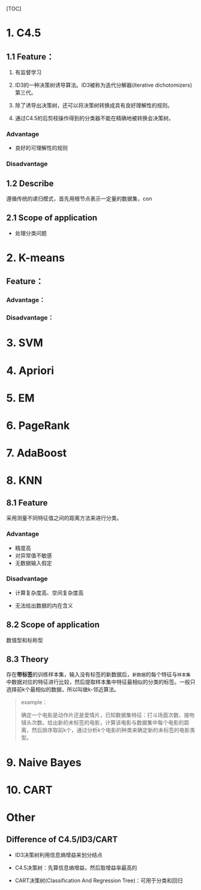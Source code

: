 [TOC]

# 1. C4.5

## 1.1 Feature：

1. 有监督学习
2. ID3的一种决策树诱导算法。ID3被称为迭代分解器(iterative dichotomizers)第三代。

3. 除了诱导出决策树，还可以将决策树转换成具有良好理解性的规则。
4. 通过C4.5的后剪枝操作得到的分类器不能在精确地被转换会决策树。

### Advantage

- 良好的可理解性的规则

### Disadvantage



## 1.2 Describe

遵循传统的递归模式，首先用根节点表示一定量的数据集，con

## 2.1 Scope of application

- 处理分类问题



# 2. K-means

## Feature：

### Advantage：

### Disadvantage：





# 3. SVM



# 4. Apriori



# 5. EM



# 6. PageRank



# 7. AdaBoost



# 8. KNN

## 8.1 Feature

采用测量不同特征值之间的距离方法来进行分类。



### Advantage

- 精度高
- 对异常值不敏感
- 无数据输入假定

### Disadvantage

- 计算复杂度高、空间复杂度高

- 无法给出数据的内在含义

## 8.2 Scope of application

数值型和标称型



## 8.3 Theory

存在**带标签**的训练样本集，输入没有标签的新数据后，`新数据`的每个特征与`样本集`中数据对应的特征进行比较，然后提取样本集中特征最相似的分类的标签。一般只选择前k个最相似的数据，所以叫做k-邻近算法。

>  example：
>
> 确定一个电影是动作片还是爱情片，已知数据集特征：打斗场面次数、接吻镜头次数。给出新的未标签的电影，计算该电影与数据集中每个电影的距离，然后排序取前k个，通过分析k个电影的种类来确定新的未标签的电影类型。



# 9. Naive Bayes



# 10. CART



# Other

## Difference of C4.5/ID3/CART

- ID3决策树利用信息熵增益来划分结点

- C4.5决策树：先算信息熵增益，然后取增益率最高的
- CART决策树(Classification And Regression Tree)：可用于分类和回归